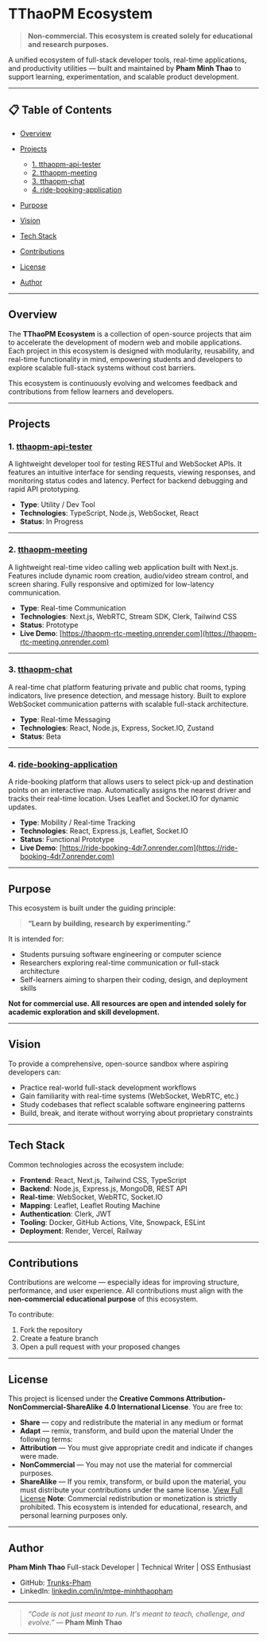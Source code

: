 # TThaoPM Ecosystem

> **Non-commercial. This ecosystem is created solely for educational and research purposes.**

A unified ecosystem of full-stack developer tools, real-time applications, and productivity utilities — built and maintained by **Pham Minh Thao** to support learning, experimentation, and scalable product development.

---

## 📋 Table of Contents

* [Overview](#overview)
* [Projects](#projects)

  * [1. tthaopm-api-tester](#1-tthaopm-api-tester)
  * [2. tthaopm-meeting](#2-tthaopm-meeting)
  * [3. tthaopm-chat](#3-tthaopm-chat)
  * [4. ride-booking-application](#4-ride-booking-application)
* [Purpose](#purpose)
* [Vision](#vision)
* [Tech Stack](#tech-stack)
* [Contributions](#contributions)
* [License](#license)
* [Author](#author)

---

## Overview

The **TThaoPM Ecosystem** is a collection of open-source projects that aim to accelerate the development of modern web and mobile applications. Each project in this ecosystem is designed with modularity, reusability, and real-time functionality in mind, empowering students and developers to explore scalable full-stack systems without cost barriers.

This ecosystem is continuously evolving and welcomes feedback and contributions from fellow learners and developers.

---

## Projects

### 1. [tthaopm-api-tester](https://github.com/Trunks-Pham/tthaopm-api-tester)

A lightweight developer tool for testing RESTful and WebSocket APIs. It features an intuitive interface for sending requests, viewing responses, and monitoring status codes and latency. Perfect for backend debugging and rapid API prototyping.

* **Type**: Utility / Dev Tool
* **Technologies**: TypeScript, Node.js, WebSocket, React
* **Status**: In Progress

---

### 2. [tthaopm-meeting](https://github.com/Trunks-Pham/tthaopm-meeting)

A lightweight real-time video calling web application built with Next.js. Features include dynamic room creation, audio/video stream control, and screen sharing. Fully responsive and optimized for low-latency communication.

* **Type**: Real-time Communication
* **Technologies**: Next.js, WebRTC, Stream SDK, Clerk, Tailwind CSS
* **Status**: Prototype
* **Live Demo**: [https://thaopm-rtc-meeting.onrender.com](https://thaopm-rtc-meeting.onrender.com)

---

### 3. [tthaopm-chat](https://github.com/Trunks-Pham/tthaopm-chat)

A real-time chat platform featuring private and public chat rooms, typing indicators, live presence detection, and message history. Built to explore WebSocket communication patterns with scalable full-stack architecture.

* **Type**: Real-time Messaging
* **Technologies**: React, Node.js, Express, Socket.IO, Zustand
* **Status**: Beta

---

### 4. [ride-booking-application](https://github.com/Trunks-Pham/ride-booking-application)

A ride-booking platform that allows users to select pick-up and destination points on an interactive map. Automatically assigns the nearest driver and tracks their real-time location. Uses Leaflet and Socket.IO for dynamic updates.

* **Type**: Mobility / Real-time Tracking
* **Technologies**: React, Express.js, Leaflet, Socket.IO
* **Status**: Functional Prototype
* **Live Demo**: [https://ride-booking-4dr7.onrender.com](https://ride-booking-4dr7.onrender.com)

---

## Purpose

This ecosystem is built under the guiding principle:

> **“Learn by building, research by experimenting.”**

It is intended for:

* Students pursuing software engineering or computer science
* Researchers exploring real-time communication or full-stack architecture
* Self-learners aiming to sharpen their coding, design, and deployment skills

**Not for commercial use. All resources are open and intended solely for academic exploration and skill development.**

---

## Vision

To provide a comprehensive, open-source sandbox where aspiring developers can:

* Practice real-world full-stack development workflows
* Gain familiarity with real-time systems (WebSocket, WebRTC, etc.)
* Study codebases that reflect scalable software engineering patterns
* Build, break, and iterate without worrying about proprietary constraints

---

## Tech Stack

Common technologies across the ecosystem include:

* **Frontend**: React, Next.js, Tailwind CSS, TypeScript
* **Backend**: Node.js, Express.js, MongoDB, REST API
* **Real-time**: WebSocket, WebRTC, Socket.IO
* **Mapping**: Leaflet, Leaflet Routing Machine
* **Authentication**: Clerk, JWT
* **Tooling**: Docker, GitHub Actions, Vite, Snowpack, ESLint
* **Deployment**: Render, Vercel, Railway

---

## Contributions

Contributions are welcome — especially ideas for improving structure, performance, and user experience. All contributions must align with the **non-commercial educational purpose** of this ecosystem.

To contribute:

1. Fork the repository
2. Create a feature branch
3. Open a pull request with your proposed changes

---

## License

This project is licensed under the **Creative Commons Attribution-NonCommercial-ShareAlike 4.0 International License**.
You are free to:
- **Share** — copy and redistribute the material in any medium or format  
- **Adapt** — remix, transform, and build upon the material
Under the following terms:
- **Attribution** — You must give appropriate credit and indicate if changes were made.  
- **NonCommercial** — You may not use the material for commercial purposes.  
- **ShareAlike** — If you remix, transform, or build upon the material, you must distribute your contributions under the same license.
[View Full License](https://creativecommons.org/licenses/by-nc-sa/4.0/)
**Note**: Commercial redistribution or monetization is strictly prohibited. This ecosystem is intended for educational, research, and personal learning purposes only.

---

## Author

**Pham Minh Thao**
Full-stack Developer | Technical Writer | OSS Enthusiast

* GitHub: [Trunks-Pham](https://github.com/Trunks-Pham)
* LinkedIn: [linkedin.com/in/mtpe-minhthaopham](https://www.linkedin.com/in/mtpe-minhthaopham)

---

> *“Code is not just meant to run. It's meant to teach, challenge, and evolve.”*
> — **Pham Minh Thao**

---
